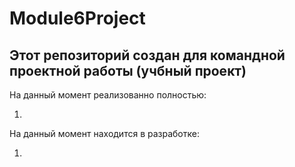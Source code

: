 # Module6Project
Этот репозиторий создан для командной проектной работы (учбный проект)
-
На данный момент реализованно полностью:

1.

На данный момент находится в разработке:

1.
